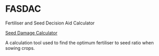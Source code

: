 FASDAC
======

Fertiliser and Seed Decision Aid Calculator

[Seed Damage Calculator](http://seed-damage-calculator.herokuapp.com)

A calculation tool used to find the optimum fertiliser to seed ratio when sowing crops.

